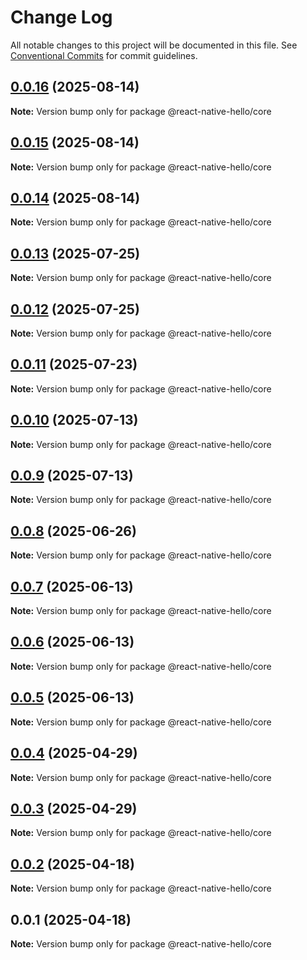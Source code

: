 # Change Log

All notable changes to this project will be documented in this file.
See [Conventional Commits](https://conventionalcommits.org) for commit guidelines.

## [0.0.16](https://github.com/ajp8164/react-native-hello/compare/@react-native-hello/core@0.0.15...@react-native-hello/core@0.0.16) (2025-08-14)

**Note:** Version bump only for package @react-native-hello/core

## [0.0.15](https://github.com/ajp8164/react-native-hello/compare/@react-native-hello/core@0.0.14...@react-native-hello/core@0.0.15) (2025-08-14)

**Note:** Version bump only for package @react-native-hello/core

## [0.0.14](https://github.com/ajp8164/react-native-hello/compare/@react-native-hello/core@0.0.13...@react-native-hello/core@0.0.14) (2025-08-14)

**Note:** Version bump only for package @react-native-hello/core

## [0.0.13](https://github.com/ajp8164/react-native-hello/compare/@react-native-hello/core@0.0.12...@react-native-hello/core@0.0.13) (2025-07-25)

**Note:** Version bump only for package @react-native-hello/core

## [0.0.12](https://github.com/ajp8164/react-native-hello/compare/@react-native-hello/core@0.0.11...@react-native-hello/core@0.0.12) (2025-07-25)

**Note:** Version bump only for package @react-native-hello/core

## [0.0.11](https://github.com/ajp8164/react-native-hello/compare/@react-native-hello/core@0.0.10...@react-native-hello/core@0.0.11) (2025-07-23)

**Note:** Version bump only for package @react-native-hello/core

## [0.0.10](https://github.com/ajp8164/react-native-hello/compare/@react-native-hello/core@0.0.9...@react-native-hello/core@0.0.10) (2025-07-13)

**Note:** Version bump only for package @react-native-hello/core

## [0.0.9](https://github.com/ajp8164/react-native-hello/compare/@react-native-hello/core@0.0.8...@react-native-hello/core@0.0.9) (2025-07-13)

**Note:** Version bump only for package @react-native-hello/core

## [0.0.8](https://github.com/ajp8164/react-native-hello/compare/@react-native-hello/core@0.0.7...@react-native-hello/core@0.0.8) (2025-06-26)

**Note:** Version bump only for package @react-native-hello/core

## [0.0.7](https://github.com/ajp8164/react-native-hello/compare/@react-native-hello/core@0.0.6...@react-native-hello/core@0.0.7) (2025-06-13)

**Note:** Version bump only for package @react-native-hello/core

## [0.0.6](https://github.com/ajp8164/react-native-hello/compare/@react-native-hello/core@0.0.5...@react-native-hello/core@0.0.6) (2025-06-13)

**Note:** Version bump only for package @react-native-hello/core

## [0.0.5](https://github.com/ajp8164/react-native-hello/compare/@react-native-hello/core@0.0.4...@react-native-hello/core@0.0.5) (2025-06-13)

**Note:** Version bump only for package @react-native-hello/core

## [0.0.4](https://github.com/ajp8164/react-native-hello/compare/@react-native-hello/core@0.0.3...@react-native-hello/core@0.0.4) (2025-04-29)

**Note:** Version bump only for package @react-native-hello/core

## [0.0.3](https://github.com/ajp8164/react-native-hello/compare/@react-native-hello/core@0.0.2...@react-native-hello/core@0.0.3) (2025-04-29)

**Note:** Version bump only for package @react-native-hello/core

## [0.0.2](https://github.com/ajp8164/react-native-hello/compare/@react-native-hello/core@0.0.1...@react-native-hello/core@0.0.2) (2025-04-18)

**Note:** Version bump only for package @react-native-hello/core

## 0.0.1 (2025-04-18)

**Note:** Version bump only for package @react-native-hello/core
